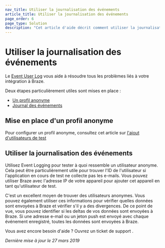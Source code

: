 ```yaml
---
nav_title: Utiliser la journalisation des événements
article_title: Utiliser la journalisation des événements
page_order: 6
page_type: Solution
description: "Cet article d'aide décrit comment utiliser la journalisation des événements pour résoudre les problèmes avec votre intégration à Braze."
---
```


# Utiliser la journalisation des événements

Le [Event User Log][1] vous aide à résoudre tous les problèmes liés à votre intégration à Braze.

Deux étapes particulièrement utiles sont mises en place :
* [Un profil anonyme](#setting-up-an-anonymous-profile)
* [Journal des événements](#using-event-logging)

## Mise en place d'un profil anonyme

Pour configurer un profil anonyme, consultez cet article sur [l'ajout d'utilisateurs de test][2]

## Utiliser la journalisation des événements

Utilisez Event Logging pour tester à quoi ressemble un utilisateur anonyme. Cela peut être particulièrement utile pour trouver l'ID de l'utilisateur si l'application en cours de test ne collecte pas les e-mails. Vous pouvez utiliser Braze avec l'adresse IP de votre appareil pour ajouter cet appareil en tant qu'utilisateur de test.

C'est un excellent moyen de trouver des utilisateurs anonymes. Vous pouvez également utiliser ces informations pour vérifier quelles données sont envoyées à Braze et vérifier s'il y a des divergences. De ce point de vue, vous pouvez identifier si les deltas de vos données sont envoyées à Braze. Si une adresse e-mail ou un jeton push est envoyé avec chaque événement enregistré, toutes les données sont envoyées à Braze.

Vous avez encore besoin d'aide ? Ouvrez un ticket de support []({{site.baseurl}}/braze_support/).

_Dernière mise à jour le 27 mars 2019_

[1]: {{site.baseurl}}/user_guide/administrative/app_settings/developer_console/event_user_log_tab
[2]: {{site.baseurl}}/user_guide/administrative/app_settings/developer_console/internal_groups_tab/#adding-test-users